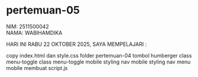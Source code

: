 # pertemuan-05

NIM: 2511500042<br>
NAMA: WABIHAMDIKA<br>

HARI INI RABU 22 OKTOBER 2025, SAYA MEMPELAJARI :

<oI>
<Ii>copy index.html dan style.css folder pertemuan-04</Ii>
<Ii>tombol humberger</Ii>
<Ii>class menu-toggle</Ii>
<Ii>class menu-toggle mobile</Ii>
<Ii>styling nav mobile</Ii>
<Ii>styling nav menu mobile </Ii>
<Ii>membuat script.js</Ii>